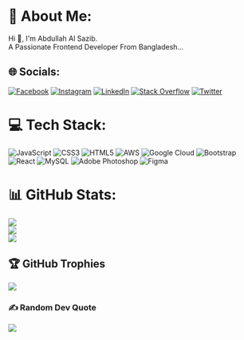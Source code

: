 # 💫 About Me:
Hi 🌱, I'm Abdullah Al Sazib.<br>A Passionate Frontend Developer From Bangladesh...


## 🌐 Socials:
[![Facebook](https://img.shields.io/badge/Facebook-%231877F2.svg?logo=Facebook&logoColor=white)](https://facebook.com/https://www.facebook.com/abdullahalsazib22) [![Instagram](https://img.shields.io/badge/Instagram-%23E4405F.svg?logo=Instagram&logoColor=white)](https://instagram.com/https://www.instagram.com/abdullah_al_sazib/) [![LinkedIn](https://img.shields.io/badge/LinkedIn-%230077B5.svg?logo=linkedin&logoColor=white)](https://linkedin.com/in/https://www.linkedin.com/in/abdullah-al-sazib-a79102244) [![Stack Overflow](https://img.shields.io/badge/-Stackoverflow-FE7A16?logo=stack-overflow&logoColor=white)](https://stackoverflow.com/users/19581334/md-abdullah) [![Twitter](https://img.shields.io/badge/Twitter-%231DA1F2.svg?logo=Twitter&logoColor=white)](https://twitter.com/abdullahalsazib) 

# 💻 Tech Stack:
![JavaScript](https://img.shields.io/badge/javascript-%23323330.svg?style=flat&logo=javascript&logoColor=%23F7DF1E) ![CSS3](https://img.shields.io/badge/css3-%231572B6.svg?style=flat&logo=css3&logoColor=white) ![HTML5](https://img.shields.io/badge/html5-%23E34F26.svg?style=flat&logo=html5&logoColor=white) ![AWS](https://img.shields.io/badge/AWS-%23FF9900.svg?style=flat&logo=amazon-aws&logoColor=white) ![Google Cloud](https://img.shields.io/badge/Google%20Cloud-%234285F4.svg?style=flat&logo=google-cloud&logoColor=white) ![Bootstrap](https://img.shields.io/badge/bootstrap-%23563D7C.svg?style=flat&logo=bootstrap&logoColor=white) ![React](https://img.shields.io/badge/react-%2320232a.svg?style=flat&logo=react&logoColor=%2361DAFB) ![MySQL](https://img.shields.io/badge/mysql-%2300f.svg?style=flat&logo=mysql&logoColor=white) ![Adobe Photoshop](https://img.shields.io/badge/adobephotoshop-%2331A8FF.svg?style=flat&logo=adobephotoshop&logoColor=white) 	![Figma](https://img.shields.io/badge/figma-%23F24E1E.svg?style=flat&logo=figma&logoColor=white)
# 📊 GitHub Stats:
![](https://github-readme-stats.vercel.app/api?username=abdullahalsazib&theme=merko&hide_border=false&include_all_commits=true&count_private=true)<br/>
![](https://github-readme-streak-stats.herokuapp.com/?user=abdullahalsazib&theme=merko&hide_border=false)<br/>
![](https://github-readme-stats.vercel.app/api/top-langs/?username=abdullahalsazib&theme=merko&hide_border=false&include_all_commits=true&count_private=true&layout=compact)

## 🏆 GitHub Trophies
![](https://github-profile-trophy.vercel.app/?username=abdullahalsazib&theme=discord&no-frame=false&no-bg=false&margin-w=4)

### ✍️ Random Dev Quote
![](https://quotes-github-readme.vercel.app/api?type=horizontal&theme=merko)



<!-- Proudly created with GPRM ( https://gprm.itsvg.in ) -->
